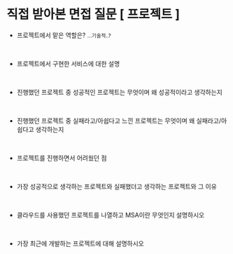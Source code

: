 # 직접 받아본 면접 질문 [ 프로젝트 ]



- 프로젝트에서 맡은 역할은? <small>...기술적..?</small>

<br>



- 프로젝트에서 구현한 서비스에 대한 설명

<br>



- 진행했던 프로젝트 중 성공적인 프로젝트는 무엇이며 왜 성공적이라고 생각하는지

<br>



- 진행했던 프로젝트 중 실패라고/아쉽다고 느낀 프로젝트는 무엇이며 왜 실패라고/아쉽다고 생각하는지 

<br>



- 프로젝트를 진행하면서 어려웠던 점

<br>

- 가장 성공적으로 생각하는 프로젝트와 실패했더고 생각하는 프로젝트와 그 이유

<br>



- 클라우드를 사용했던 프로젝트를 나열하고 MSA이란 무엇인지 설명하시오

<br>



- 가장 최근에 개발하는 프로젝트에 대해 설명하시오
